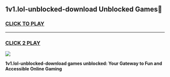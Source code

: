 
## 1v1.lol-unblocked-download Unblocked Games👋
<h3>
<a href="https://news.freeplayer.one?title=1v1.lol-unblocked-download&ref=16F">CLICK TO PLAY</a></h3>
<hr>

<h3>
<a href="https://news.freeplayer.one?title=1v1.lol-unblocked-download&ref=16F">CLICK 2 PLAY</a>
  
</h3>

<a href="https://news.freeplayer.one?title=1v1.lol-unblocked-download&ref=16F/"><img src="https://clearcache.store/games.png"></a>


**1v1.lol-unblocked-download games unblocked: Your Gateway to Fun and Accessible Online Gaming**

